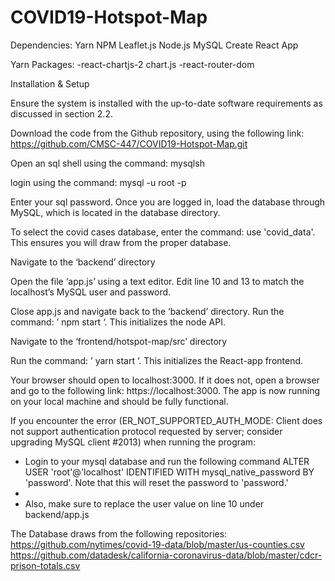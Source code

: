 # COVID19-Hotspot-Map

Dependencies:
Yarn
NPM
Leaflet.js
Node.js
MySQL
Create React App

Yarn Packages:
-react-chartjs-2 chart.js
-react-router-dom


Installation & Setup

Ensure the system is installed with the up-to-date software requirements as discussed in section 2.2. 

Download the code from the Github repository, using the following link: https://github.com/CMSC-447/COVID19-Hotspot-Map.git

Open an sql shell using the command:  mysqlsh 

login using the command:  mysql -u root -p 

Enter your sql password. Once you are logged in, load the database through MySQL, which is located in the database directory.

To select the covid cases database, enter the command: use 'covid_data'. This ensures you will draw from the proper database.

Navigate to the ‘backend’ directory

Open the file ‘app.js’ using a text editor. Edit line 10 and 13 to match the localhost’s MySQL user and password.

Close app.js and navigate back to the ‘backend’ directory. Run the command: ’ npm start ‘. This initializes the node API.

Navigate to the ‘frontend/hotspot-map/src’ directory

Run the command: ’ yarn start ‘. This initializes the React-app frontend.

Your browser should open to localhost:3000. If it does not, open a browser and go to the following link: https://localhost:3000. The app is now running on your local machine and should be fully functional.


If you encounter the error (ER_NOT_SUPPORTED_AUTH_MODE: Client does not support authentication protocol requested by server; consider upgrading MySQL client #2013) when running the program:
- Login to your mysql database and run the following command ALTER USER 'root'@'localhost' IDENTIFIED WITH mysql_native_password BY 'password'. Note that this will reset the password to 'password.'
- 
- Also, make sure to replace the user value on line 10 under backend/app.js

The Database draws from the following repositories:
https://github.com/nytimes/covid-19-data/blob/master/us-counties.csv
https://github.com/datadesk/california-coronavirus-data/blob/master/cdcr-prison-totals.csv
